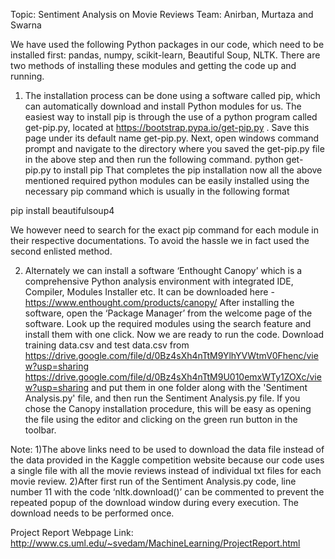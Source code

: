 Topic: Sentiment Analysis on Movie Reviews Team: Anirban, Murtaza and Swarna

We have used the following Python packages in our code, which need to be installed first: pandas, numpy, scikit-learn, Beautiful Soup, NLTK.
There are two methods of installing these modules and getting the code up and running.

1.	The installation process can be done using a software called pip, which can automatically download and 	install Python modules for us. The easiest way to install pip is through the use of a python program called 	get-pip.py, located at https://bootstrap.pypa.io/get-pip.py . Save this page under its default name get-pip.py.
Next, open windows command prompt and navigate to the directory where you saved the get-pip.py file in the above step and then run the following command.
python get-pip.py to install pip
That completes the pip installation now all the above mentioned required python modules can be easily installed using the necessary pip command which is usually in the following format

pip install beautifulsoup4

We however need to search for the exact pip command for each module in their respective documentations. To avoid the hassle we in fact used the second enlisted method.


2.	Alternately we can install a software ‘Enthought Canopy’ which is a comprehensive Python analysis 	environment with integrated IDE, Compiler, Modules Installer etc. It can be downloaded here - 	https://www.enthought.com/products/canopy/
After installing the software, open the ‘Package Manager’ from the welcome page of the software. Look up the required modules using the search feature and install them with one click.
Now we are ready to run the code. Download training data.csv and test data.csv from https://drive.google.com/file/d/0Bz4sXh4nTtM9YlhYVWtmV0Fhenc/view?usp=sharing
https://drive.google.com/file/d/0Bz4sXh4nTtM9U010emxWTy1ZOXc/view?usp=sharing 
and put them in one folder along with the 'Sentiment Analysis.py' file, and then run the Sentiment Analysis.py file. If you chose the Canopy installation procedure, this will be easy as opening the file using the editor and clicking on the green run button in the toolbar.

Note: 
1)The above links need to be used to download the data file instead of the data provided in the Kaggle competition website because our code uses a single file with all the movie reviews instead of individual txt files for each movie review.
2)After first run of the Sentiment Analysis.py code, line number 11 with the code ‘nltk.download()’ can be commented to prevent the repeated popup of the download window during every execution. The download needs to be performed once. 

Project Report Webpage Link: http://www.cs.uml.edu/~svedam/MachineLearning/ProjectReport.html 

